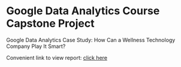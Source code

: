 # Google Data Analytics Course Capstone Project

Google Data Analytics Case Study: How Can a Wellness Technology Company Play It Smart?

Convenient link to view report: [click here](https://htmlpreview.github.io/?https://github.com/sathie/GoogleCapstone/blob/main/Report_BellaBeat.html)
